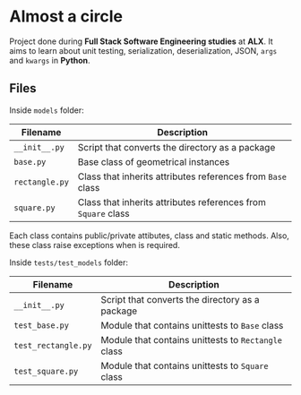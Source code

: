 # Almost a circle
Project done during **Full Stack Software Engineering studies** at **ALX**. It aims to learn about unit testing, serialization, deserialization, JSON, `args` and `kwargs` in **Python**.

## Files

Inside `models` folder:

| Filename | Description |
| -------- | ----------- |
| `__init__.py` | Script that converts the directory as a package |
| `base.py` | Base class of geometrical instances |
| `rectangle.py` | Class that inherits attributes references from `Base` class |
| `square.py` | Class that inherits attributes references from `Square` class |

Each class contains public/private attibutes, class and static methods. Also, these class raise exceptions when is required.

Inside `tests/test_models` folder:

| Filename | Description |
| -------- | ----------- |
| `__init__.py` | Script that converts the directory as a package |
| `test_base.py` | Module that contains unittests to `Base` class |
| `test_rectangle.py` | Module that contains unittests to `Rectangle` class |
| `test_square.py` | Module that contains unittests to `Square` class |
